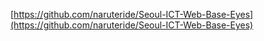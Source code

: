 [https://github.com/naruteride/Seoul-ICT-Web-Base-Eyes](https://github.com/naruteride/Seoul-ICT-Web-Base-Eyes)